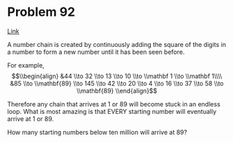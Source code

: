 # Problem 92

[Link](https://projecteuler.net/problem=92)

A number chain is created by continuously adding the square of the digits in a number to form a new number until it has been seen before.

For example, $$\\begin{align} &44 \\to 32 \\to 13 \\to 10 \\to \\mathbf 1 \\to \\mathbf 1\\\\ &85 \\to \\mathbf{89} \\to 145 \\to 42 \\to 20 \\to 4 \\to 16 \\to 37 \\to 58 \\to \\mathbf{89} \\end{align}$$ 

Therefore any chain that arrives at $1$ or $89$ will become stuck in an endless loop. What is most amazing is that EVERY starting number will eventually arrive at $1$ or $89$.

How many starting numbers below ten million will arrive at $89$?
